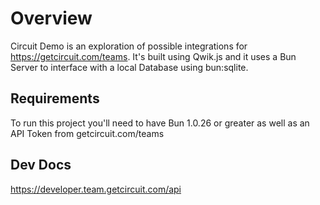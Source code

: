 # Overview
Circuit Demo is an exploration of possible integrations for https://getcircuit.com/teams. It's built using Qwik.js and it uses a Bun Server to interface with a local Database using bun:sqlite.
## Requirements
To run this project you'll need to have Bun 1.0.26 or greater as well as an API Token from getcircuit.com/teams

## Dev Docs
https://developer.team.getcircuit.com/api
